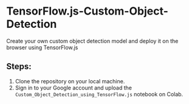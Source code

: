 # TensorFlow.js-Custom-Object-Detection
Create your own custom object detection model and deploy it on the browser using TensorFlow.js

## Steps:

1. Clone the repository on your local machine.
2. Sign in to your Google account and upload the `Custom_Object_Detection_using_TensorFlow.js` notebook on Colab.
